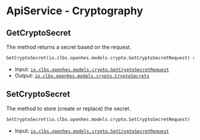 # ApiService - Cryptography

## GetCryptoSecret

The method returns a secret based on the request.

```proto
GetCryptoSecret(io.clbs.openhes.models.crypto.GetCryptoSecretRequest) returns (io.clbs.openhes.models.crypto.CryptoSecrets)
```

- Input: [`io.clbs.openhes.models.crypto.GetCryptoSecretRequest`](model-io-clbs-openhes-models-crypto-getcryptosecretrequest.md)
- Output: [`io.clbs.openhes.models.crypto.CryptoSecrets`](model-io-clbs-openhes-models-crypto-cryptosecrets.md)

## SetCryptoSecret

The method to store (create or replace) the secret.

```proto
SetCryptoSecret(io.clbs.openhes.models.crypto.SetCryptoSecretRequest)
```

- Input: [`io.clbs.openhes.models.crypto.SetCryptoSecretRequest`](model-io-clbs-openhes-models-crypto-setcryptosecretrequest.md)

